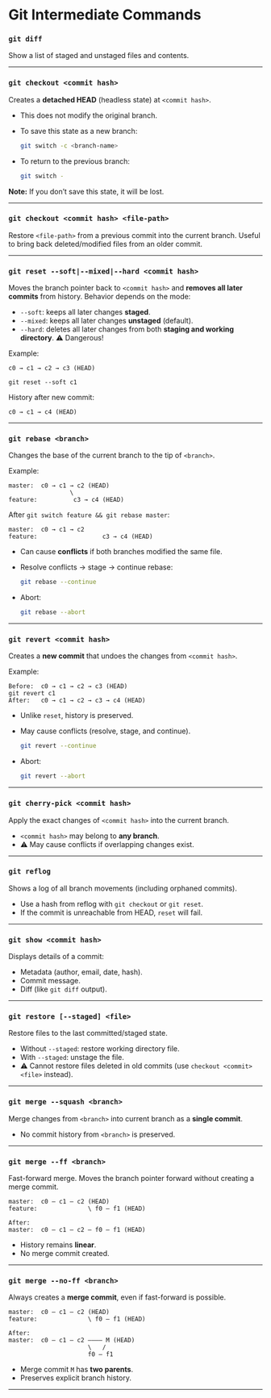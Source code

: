 # Git Intermediate Commands

### **`git diff`**

Show a list of staged and unstaged files and contents.

---

### **`git checkout <commit hash>`**

Creates a **detached HEAD** (headless state) at `<commit hash>`.

* This does not modify the original branch.
* To save this state as a new branch:

  ```bash
  git switch -c <branch-name>
  ```
* To return to the previous branch:

  ```bash
  git switch -
  ```

**Note:** If you don’t save this state, it will be lost.

---

### **`git checkout <commit hash> <file-path>`**

Restore `<file-path>` from a previous commit into the current branch.
Useful to bring back deleted/modified files from an older commit.

---

### **`git reset --soft|--mixed|--hard <commit hash>`**

Moves the branch pointer back to `<commit hash>` and **removes all later commits** from history.
Behavior depends on the mode:

* `--soft`: keeps all later changes **staged**.
* `--mixed`: keeps all later changes **unstaged** (default).
* `--hard`: deletes all later changes from both **staging and working directory**. ⚠ Dangerous!

Example:

```
c0 → c1 → c2 → c3 (HEAD)

git reset --soft c1
```

History after new commit:

```
c0 → c1 → c4 (HEAD)
```

---

### **`git rebase <branch>`**

Changes the base of the current branch to the tip of `<branch>`.

Example:

```
master:  c0 → c1 → c2 (HEAD)
                 \
feature:          c3 → c4 (HEAD)
```

After `git switch feature && git rebase master`:

```
master:  c0 → c1 → c2
feature:                  c3 → c4 (HEAD)
```

* Can cause **conflicts** if both branches modified the same file.
* Resolve conflicts → stage → continue rebase:

  ```bash
  git rebase --continue
  ```
* Abort:

  ```bash
  git rebase --abort
  ```

---

### **`git revert <commit hash>`**

Creates a **new commit** that undoes the changes from `<commit hash>`.

Example:

```
Before:  c0 → c1 → c2 → c3 (HEAD)
git revert c1
After:   c0 → c1 → c2 → c3 → c4 (HEAD)
```

* Unlike `reset`, history is preserved.
* May cause conflicts (resolve, stage, and continue).

  ```bash
  git revert --continue
  ```
* Abort:

  ```bash
  git revert --abort
  ```

---

### **`git cherry-pick <commit hash>`**

Apply the exact changes of `<commit hash>` into the current branch.

* `<commit hash>` may belong to **any branch**.
* ⚠ May cause conflicts if overlapping changes exist.

---

### **`git reflog`**

Shows a log of all branch movements (including orphaned commits).

* Use a hash from reflog with `git checkout` or `git reset`.
* If the commit is unreachable from HEAD, `reset` will fail.

---

### **`git show <commit hash>`**

Displays details of a commit:

* Metadata (author, email, date, hash).
* Commit message.
* Diff (like `git diff` output).

---

### **`git restore [--staged] <file>`**

Restore files to the last committed/staged state.

* Without `--staged`: restore working directory file.
* With `--staged`: unstage the file.
* ⚠ Cannot restore files deleted in old commits (use `checkout <commit> <file>` instead).

---

### **`git merge --squash <branch>`**

Merge changes from `<branch>` into current branch as a **single commit**.

* No commit history from `<branch>` is preserved.

---

### **`git merge --ff <branch>`**

Fast-forward merge. Moves the branch pointer forward without creating a merge commit.

```
master:  c0 — c1 — c2 (HEAD)
feature:              \ f0 — f1 (HEAD)

After:
master:  c0 — c1 — c2 — f0 — f1 (HEAD)
```

* History remains **linear**.
* No merge commit created.

---

### **`git merge --no-ff <branch>`**

Always creates a **merge commit**, even if fast-forward is possible.

```
master:  c0 — c1 — c2 (HEAD)
feature:              \ f0 — f1 (HEAD)

After:
master:  c0 — c1 — c2 ———— M (HEAD)
                      \   /
                      f0 — f1
```

* Merge commit `M` has **two parents**.
* Preserves explicit branch history.

---
